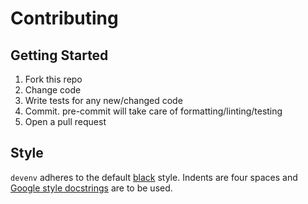 # Contributing

## Getting Started

1. Fork this repo
2. Change code
3. Write tests for any new/changed code
4. Commit. pre-commit will take care of formatting/linting/testing
5. Open a pull request

## Style

`devenv` adheres to the default [black](https://github.com/psf/black) style. Indents are
four spaces and [Google style docstrings](https://sphinxcontrib-napoleon.readthedocs.io/en/latest/example_google.html)
are to be used.

